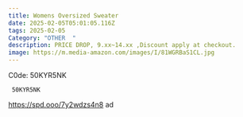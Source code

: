 ```yaml
---
title: Womens Oversized Sweater
date: 2025-02-05T05:01:05.116Z
tags: 2025-02-05
Category: "OTHER  "
description: PRICE DROP, 9.xx~14.xx ,Discount apply at checkout.
image: https://m.media-amazon.com/images/I/81WGRBaS1CL.jpg
---
```


C0de:  50KYR5NK

<pre class="language-javascript"><code

class="language-javascript"> 50KYR5NK </code></pre>

https://spd.ooo/7y2wdzs4n8   ad
